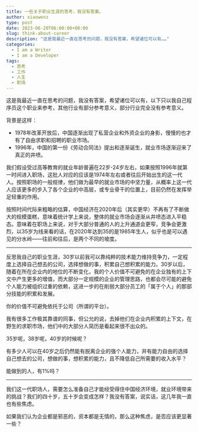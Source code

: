 ```yaml
---
title: 一些关于职业生涯的思考，我没有答案。
author: xiaowenz
type: post
date: 2023-06-20T06:00:00+08:00
slug: think-about-career
description: "这是我最近一直在思考的问题，我没有答案，希望诸位可以有……"
categories:
  - I am a Writer
  - I am a Developer
tags:
  - 思考
  - 工作
  - 人生
  - 职场
---
```


这是我最近一直在思考的问题，我没有答案，希望诸位可以有，以下只以我自己程序员这个职业来参考，其他行业有部分参考意义，部分行业完全没有参考意义。

背景是这样：

- 1978年改革开放后，中国逐渐出现了私营企业和外资企业的身影，慢慢的也才有了自由求职和招聘的职业市场。
- 1996年，中国的第一份《劳动合同法》提出和逐渐诞生，就业市场逐渐迎来了真正的井喷。

我们假设受过高等教育的就业年龄普遍在22岁-24岁左右，如果按照1996年就第一时间进入职场，这批人对应的应该是1974年左右或者往后开始出生的这一代人。按照职场的一般规律，他们做为最早的就业市场的中坚力量，从概率上这一代人应该更多的步入了各个企业的中高层，或专业骨干的位置上，目前仍然在发挥举足轻重的作用。

按照时间代际来粗略的估算，中国经济在2020年后（其实更早）不再有了不断做大的规模蛋糕，意味着统计学上来说，整体的就业市场会逐渐从井喷态进入平稳态。意味着在职场上来说，对于大部分普通的人的上升通道会更窄，竞争会更激烈，以35岁为线来看的话，在2020年达到35的是1985年生人，似乎也是可以遇见的分水岭——往前和往后，是两个不同的坡度。

---

反思我自己的职业生涯，30岁以前我可以靠纯粹的技术能力维持竞争力，一定程度上选择自己想去的公司，选择想做的事，积累自己想积累的能力。30岁以后，随着在所在企业内的地位的不断变化，我的个人价值不可避免的在企业独有的上下文中产生更多的增值，而大部分一定规模的企业的管理思路，也都会尽可能的避免个人能力被组织过重的依赖，这进一步的在削弱大部分员工的「属于个人」的那部分技能的积累和发展。

你的价值不可避免依托于公司（所谓的平台）。

我有很多工作极其靠谱的同事，但公允的说，去掉他们在企业内积累的上下文，在野生的求职市场，他们中的大部分人简历是看起来很不出众的。

35岁呢，38岁呢，40岁的时候呢？

有多少人可以在40岁之后仍然能有脱离企业的强个人能力，并有能力自由的选择自己想去的公司，想做的事，想积累的能力，且不降低自己所需要的收入水平？

能做到的人，有1%吗？

---

我们这一代职场人，需要怎么准备自己才能经受得住中国经济环境，就业环境带来的挑战？我们的四十岁，五十岁会变成怎样？我没有答案，说实话，这几年我一直也有些焦虑。

如果我们认为企业都是邪恶的，资本都是无情的，那么这种焦虑，是否应该更显著一些？